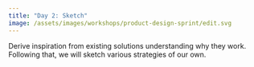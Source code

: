 ```yaml
---
title: "Day 2: Sketch"
image: /assets/images/workshops/product-design-sprint/edit.svg
---
```


Derive inspiration from existing solutions understanding why they work.
Following that, we will sketch various strategies of our own.
